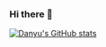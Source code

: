### Hi there 👋

[![Danyu's GitHub stats](https://github-readme-stats.vercel.app/api?username=rajbahakdanyu)](https://github.com/anuraghazra/github-readme-stats)
